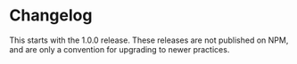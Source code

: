 # Changelog

This starts with the 1.0.0 release. These releases are not published
on NPM, and are only a convention for upgrading to newer practices.
